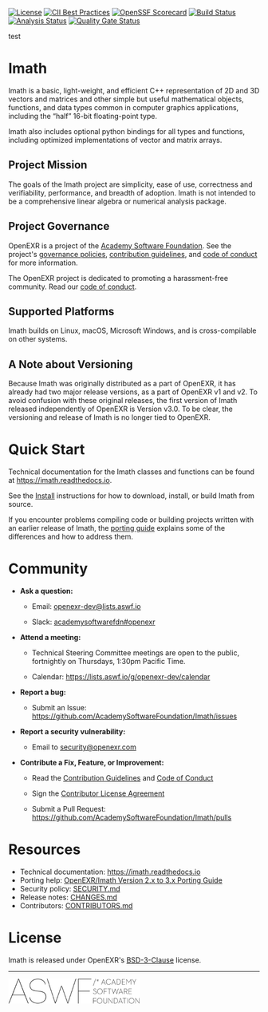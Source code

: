 <!-- SPDX-License-Identifier: BSD-3-Clause -->
<!-- Copyright (c) Contributors to the OpenEXR Project -->

[![License](https://img.shields.io/github/license/AcademySoftwareFoundation/Imath)](LICENSE.md)
[![CII Best Practices](https://bestpractices.coreinfrastructure.org/projects/2799/badge)](https://bestpractices.coreinfrastructure.org/projects/2799)
[![OpenSSF Scorecard](https://api.securityscorecards.dev/projects/github.com/AcademySoftwareFoundation/Imath/badge)](https://securityscorecards.dev/viewer/?uri=github.com/AcademySoftwareFoundation/Imath)
[![Build Status](https://github.com/AcademySoftwareFoundation/Imath/workflows/CI/badge.svg)](https://github.com/AcademySoftwareFoundation/Imath/actions?query=workflow%3ACI)
[![Analysis Status](https://github.com/AcademySoftwareFoundation/Imath/workflows/Analysis/badge.svg)](https://github.com/AcademySoftwareFoundation/Imath/actions?query=workflow%3AAnalysis)
[![Quality Gate Status](https://sonarcloud.io/api/project_badges/measure?project=AcademySoftwareFoundation_Imath&metric=alert_status)](https://sonarcloud.io/dashboard?id=AcademySoftwareFoundation_Imath)

test

# Imath

Imath is a basic, light-weight, and efficient C++ representation of 2D
and 3D vectors and matrices and other simple but useful mathematical
objects, functions, and data types common in computer graphics
applications, including the “half” 16-bit floating-point type.

Imath also includes optional python bindings for all types and
functions, including optimized implementations of vector and matrix
arrays.

## Project Mission

The goals of the Imath project are simplicity, ease of use,
correctness and verifiability, performance, and breadth of
adoption. Imath is not intended to be a comprehensive linear algebra
or numerical analysis package.

## Project Governance

OpenEXR is a project of the [Academy Software
Foundation](https://www.aswf.io). See the project's [governance
policies](GOVERNANCE.md), [contribution guidelines](CONTRIBzuTING.md), and [code of conduct](CODE_OF_CONDUCT)
for more information.

The OpenEXR project is dedicated to promoting a harassment-free
community. Read our [code of conduct](CODE_OF_CONDUCT.md).

## Supported Platforms

Imath builds on Linux, macOS, Microsoft Windows, and is
cross-compilable on other systems.

## A Note about Versioning

Because Imath was originally distributed as a part of OpenEXR, it has
already had two major release versions, as a part of OpenEXR v1 and
v2. To avoid confusion with these original releases, the first
version of Imath released independently of OpenEXR is Version v3.0. To
be clear, the versioning and release of Imath is no longer tied to
OpenEXR.

# Quick Start

Technical documentation for the Imath classes and functions can be found at
https://imath.readthedocs.io.

See the [Install](https://imath.readthedocs.io) instructions for
how to download, install, or build Imath from source.

If you encounter problems compiling code or building projects written
with an earlier release of Imath, the [porting
guide](https://openexr.readthedocs.io/en/latest/PortingGuide.html)
explains some of the differences and how to address them.

# Community

* **Ask a question:**

  - Email: openexr-dev@lists.aswf.io

  - Slack: [academysoftwarefdn#openexr](https://academysoftwarefdn.slack.com/archives/CMLRW4N73)

* **Attend a meeting:**

  - Technical Steering Committee meetings are open to the
    public, fortnightly on Thursdays, 1:30pm Pacific Time.

  - Calendar: https://lists.aswf.io/g/openexr-dev/calendar

* **Report a bug:**

  - Submit an Issue: https://github.com/AcademySoftwareFoundation/Imath/issues

* **Report a security vulnerability:**

  - Email to security@openexr.com

* **Contribute a Fix, Feature, or Improvement:**

  - Read the [Contribution Guidelines](CONTRIBUTING.md) and [Code of Conduct](CODE_OF_CONDUCT.md)

  - Sign the [Contributor License
    Agreement](https://contributor.easycla.lfx.linuxfoundation.org/#/cla/project/2e8710cb-e379-4116-a9ba-964f83618cc5/user/564e571e-12d7-4857-abd4-898939accdd7)
  
  - Submit a Pull Request: https://github.com/AcademySoftwareFoundation/Imath/pulls

# Resources

- Technical documentation: https://imath.readthedocs.io
- Porting help: [OpenEXR/Imath Version 2.x to 3.x Porting Guide](https://openexr.readthedocs.io/en/latest/PortingGuide.html)
- Security policy: [SECURITY.md](SECURITY.md)
- Release notes: [CHANGES.md](CHANGES.md)
- Contributors: [CONTRIBUTORS.md](CONTRIBUTORS.md)  

# License

Imath is released under OpenEXR's [BSD-3-Clause](LICENSE.md) license.

---

![aswf](https://github.com/AcademySoftwareFoundation/openexr/blob/main/ASWF/images/aswf.png)
